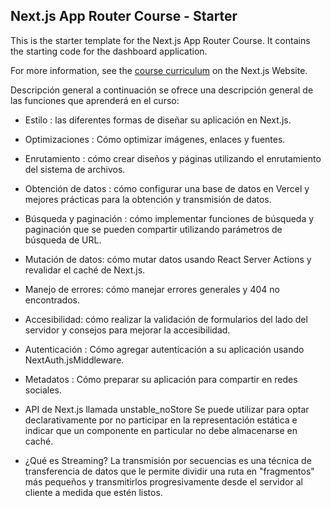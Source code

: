 ## Next.js App Router Course - Starter

This is the starter template for the Next.js App Router Course. It contains the starting code for the dashboard application.

For more information, see the [course curriculum](https://nextjs.org/learn) on the Next.js Website.

Descripción general a continuación se ofrece una descripción general de las funciones que aprenderá en el curso:

- Estilo : las diferentes formas de diseñar su aplicación en Next.js.
- Optimizaciones : Cómo optimizar imágenes, enlaces y fuentes.
- Enrutamiento : cómo crear diseños y páginas utilizando el enrutamiento del sistema de archivos.
- Obtención de datos : cómo configurar una base de datos en Vercel y mejores prácticas para la obtención y transmisión de datos.
- Búsqueda y paginación : cómo implementar funciones de búsqueda y paginación que se pueden compartir utilizando parámetros de búsqueda de URL.
- Mutación de datos: cómo mutar datos usando React Server Actions y revalidar el caché de Next.js.
- Manejo de errores: cómo manejar errores generales y 404 no encontrados.
- Accesibilidad: cómo realizar la validación de formularios del lado del servidor y consejos para mejorar la accesibilidad.
- Autenticación : Cómo agregar autenticación a su aplicación usando NextAuth.jsMiddleware.
- Metadatos : Cómo preparar su aplicación para compartir en redes sociales.


- API de Next.js llamada unstable_noStore
Se puede utilizar para optar declarativamente por no participar en la representación estática e indicar que un componente en particular no debe almacenarse en caché.

- ¿Qué es Streaming?
La transmisión por secuencias es una técnica de transferencia de datos que le permite dividir una ruta en "fragmentos" más pequeños y transmitirlos progresivamente desde el servidor al cliente a medida que estén listos.